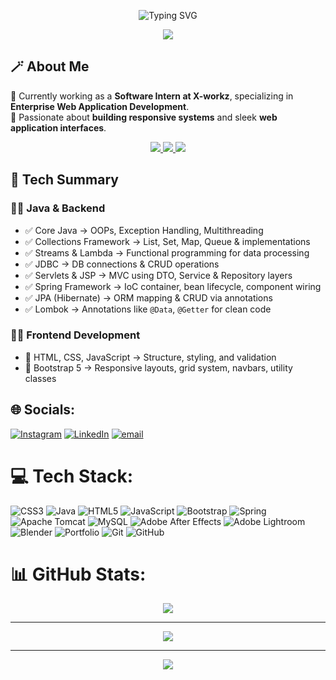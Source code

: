 <div align="center">

<img src="">

</div>

<p align="center">
  <img src="https://readme-typing-svg.demolab.com?font=Fira+Code&size=28&pause=1200&center=true&vCenter=true&width=900&lines=Hi%2C+I'm+Vaibhav+Naik;Software+Intern+%40+X-workz;Enterprise+Web+App+Developer;I+love+responsive+UIs+%26+clean+systems" alt="Typing SVG" />
</p>
<p align="center">
  <img src="https://capsule-render.vercel.app/api?type=rect&height=2&color=43265D,8E44AD,B16BD6,7F5CA2" />
</p>

## 🪄 About Me  
🔭 Currently working as a **Software Intern at X-workz**, specializing in **Enterprise Web Application Development**.  
🌱 Passionate about **building responsive systems** and sleek **web application interfaces**.  

<div align="center">
  <a href="mailto:vaibhavnaik32275@gmail.com">
    <img src="https://img.shields.io/badge/Email-vaibhavnaik32275%40gmail.com-red?style=for-the-badge&logo=gmail" />
  </a>
  <a href="https://01vaibhavnaik.github.io/Protfolio/" target="_blank">
  <img src="https://img.shields.io/badge/Portfolio-Visit-2ECC71?style=for-the-badge&logo=googlechrome&logoColor=white" />
</a>
  <a href="https://01vaibhavnaik.github.io/Protfolio/Vaibhav-Naik-CV(1).pdf" target="_blank">
  <img src="https://img.shields.io/badge/Resume-Download-2ECC71?style=for-the-badge&logo=markdown&logoColor=white" />
</a>
</div>

## 🚀 Tech Summary  

### 👨‍💻 Java & Backend
- ✅ Core Java → OOPs, Exception Handling, Multithreading  
- ✅ Collections Framework → List, Set, Map, Queue & implementations  
- ✅ Streams & Lambda → Functional programming for data processing  
- ✅ JDBC → DB connections & CRUD operations  
- ✅ Servlets & JSP → MVC using DTO, Service & Repository layers  
- ✅ Spring Framework → IoC container, bean lifecycle, component wiring  
- ✅ JPA (Hibernate) → ORM mapping & CRUD via annotations  
- ✅ Lombok → Annotations like `@Data`, `@Getter` for clean code  

### 👨‍💻 Frontend Development
- 🎨 HTML, CSS, JavaScript → Structure, styling, and validation  
- 🎯 Bootstrap 5 → Responsive layouts, grid system, navbars, utility classes  

## 🌐 Socials:
[![Instagram](https://img.shields.io/badge/Instagram-%23E4405F.svg?logo=Instagram&logoColor=white)](https://instagram.com/vaibhav_._naik_) [![LinkedIn](https://img.shields.io/badge/LinkedIn-%230077B5.svg?logo=linkedin&logoColor=white)](https://linkedin.com/in/Vaibhav) [![email](https://img.shields.io/badge/Email-D14836?logo=gmail&logoColor=white)](mailto:vaibhavnaik32275@gmail.com) 

# 💻 Tech Stack:
![CSS3](https://img.shields.io/badge/css3-%231572B6.svg?style=for-the-badge&logo=css3&logoColor=white) ![Java](https://img.shields.io/badge/java-%23ED8B00.svg?style=for-the-badge&logo=openjdk&logoColor=white) ![HTML5](https://img.shields.io/badge/html5-%23E34F26.svg?style=for-the-badge&logo=html5&logoColor=white) ![JavaScript](https://img.shields.io/badge/javascript-%23323330.svg?style=for-the-badge&logo=javascript&logoColor=%23F7DF1E) ![Bootstrap](https://img.shields.io/badge/bootstrap-%238511FA.svg?style=for-the-badge&logo=bootstrap&logoColor=white) ![Spring](https://img.shields.io/badge/spring-%236DB33F.svg?style=for-the-badge&logo=spring&logoColor=white) ![Apache Tomcat](https://img.shields.io/badge/apache%20tomcat-%23F8DC75.svg?style=for-the-badge&logo=apache-tomcat&logoColor=black) ![MySQL](https://img.shields.io/badge/mysql-4479A1.svg?style=for-the-badge&logo=mysql&logoColor=white) ![Adobe After Effects](https://img.shields.io/badge/Adobe%20After%20Effects-9999FF.svg?style=for-the-badge&logo=Adobe%20After%20Effects&logoColor=white) ![Adobe Lightroom](https://img.shields.io/badge/Adobe%20Lightroom-31A8FF.svg?style=for-the-badge&logo=Adobe%20Lightroom&logoColor=white) ![Blender](https://img.shields.io/badge/blender-%23F5792A.svg?style=for-the-badge&logo=blender&logoColor=white) ![Portfolio](https://img.shields.io/badge/Portfolio-%23000000.svg?style=for-the-badge&logo=firefox&logoColor=#FF7139) ![Git](https://img.shields.io/badge/git-%23F05033.svg?style=for-the-badge&logo=git&logoColor=white) ![GitHub](https://img.shields.io/badge/github-%23121011.svg?style=for-the-badge&logo=github&logoColor=white)
# 📊 GitHub Stats:
<p align="center">
 <img src="https://nirzak-streak-stats.vercel.app/?user=01vaibhavnaik&theme=vision-friendly-dark&hide_border=false" />
</p>
  <hr>
  <p align="center">
   <img src="https://github-readme-stats.vercel.app/api?username=01vaibhavnaik&theme=vision-friendly-dark&hide_border=false&include_all_commits=false&count_private=false" />
  </p>
  <hr>
    <p align="center">
  <img src="https://github-readme-stats.vercel.app/api/top-langs/?username=01vaibhavnaik&theme=vision-friendly-dark&hide_border=false&include_all_commits=false&count_private=false&layout=compact" />
</p>






